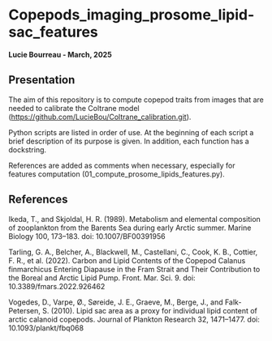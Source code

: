 # Copepods_imaging_prosome_lipid-sac_features
**Lucie Bourreau - March, 2025**

## Presentation    

The aim of this repository is to compute copepod traits from images that are needed to calibrate the Coltrane model (https://github.com/LucieBou/Coltrane_calibration.git). 

Python scripts are listed in order of use. At the beginning of each script a brief description of its purpose is given. In addition, each function has a dockstring.

References are added as comments when necessary, especially for features computation (01_compute_prosome_lipids_features.py).

## References    

Ikeda, T., and Skjoldal, H. R. (1989). Metabolism and elemental composition of zooplankton from the Barents Sea during early Arctic summer. Marine Biology 100, 173–183. doi: 10.1007/BF00391956     

Tarling, G. A., Belcher, A., Blackwell, M., Castellani, C., Cook, K. B., Cottier, F. R., et al. (2022). Carbon and Lipid Contents of the Copepod Calanus finmarchicus Entering Diapause in the Fram Strait and Their Contribution to the Boreal and Arctic Lipid Pump. Front. Mar. Sci. 9. doi: 10.3389/fmars.2022.926462        

Vogedes, D., Varpe, Ø., Søreide, J. E., Graeve, M., Berge, J., and Falk-Petersen, S. (2010). Lipid sac area as a proxy for individual lipid content of arctic calanoid copepods. Journal of Plankton Research 32, 1471–1477. doi: 10.1093/plankt/fbq068       
